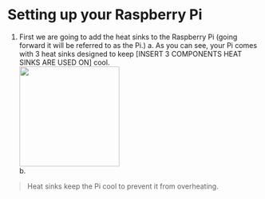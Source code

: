 # Setting up your Raspberry Pi

1. First we are going to add the heat sinks to the Raspberry Pi (going forward it will be referred to as the Pi.)
    a. As you can see, your Pi comes with 3 heat sinks designed to keep [INSERT 3 COMPONENTS HEAT SINKS ARE USED ON] cool. 
    <!-- ![Image of Pi with heat sinks](./Raspberry_Pi_setup_images/2_pi_with_sinks.jpg) -->
    <div>
    <img src="./Raspberry_Pi_setup_images/2_pi_with_sinks.jpg" width="200" height="200" />
    </div>
    b. 
> Heat sinks keep the Pi cool to prevent it from overheating.
